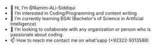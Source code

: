 - 👋 Hi, I’m @Ramim-ALi-Siddiqui
- 👀 I’m interested in Coding/Programming and content writing
- 🌱 I’m currently learning BSAI (Bachelor's of Science in Artificial Intelligence)
- 💞️ I’m looking to collaborate with any organization or person who is passionate about coding. 
- 📫 How to reach me contact me on what'sapp (+92322-9313588)

<!---
Ramim-ALi-Siddiqui/Ramim-ALi-Siddiqui is a ✨ special ✨ repository because its `README.md` (this file) appears on your GitHub profile.
You can click the Preview link to take a look at your changes.
--->
